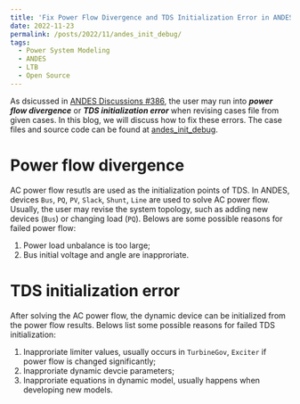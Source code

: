 ```yaml
---
title: 'Fix Power Flow Divergence and TDS Initialization Error in ANDES'
date: 2022-11-23
permalink: /posts/2022/11/andes_init_debug/
tags:
  - Power System Modeling
  - ANDES
  - LTB
  - Open Source
---
```

As dsicussed in [ANDES Discussions #386](https://github.com/cuihantao/andes/discussions/386), the user may run into ***power flow divergence*** or ***TDS initialization error*** when revising cases file from given cases. In this blog, we will discuss how to fix these errors. The case files and source code can be found at [andes_init_debug](https://github.com/jinningwang/jinningwang/tree/main/blogs/andes_init_debug).

# Power flow divergence

AC power flow resutls are used as the initialization points of TDS. In ANDES, devices ``Bus``, ``PQ``, ``PV``, ``Slack``, ``Shunt``, ``Line`` are used to solve AC power flow. Usually, the user may revise the system topology, such as adding new devices (`Bus`) or changing load (``PQ``). Belows are some possible reasons for failed power flow:

1. Power load unbalance is too large;
2. Bus initial voltage and angle are inapproriate.

# TDS initialization error

After solving the AC power flow, the dynamic device can be initialized from the power flow results. Belows list some possible reasons for failed TDS initialization:

1. Inapproriate limiter values, usually occurs in ``TurbineGov``, ``Exciter`` if power flow is changed significantly;
2. Inapproriate dynamic devcie parameters;
3. Inapproriate equations in dynamic model, usually happens when developing new models.

